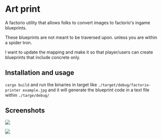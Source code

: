 # Art print

A factorio utility that allows folks to convert images to factorio's ingame blueprints. 

These blueprints are not meant to be traversed upon. unless you are within a spider tron. 

I want to update the mapping and make it so that player/users can create blueprints that include concrete only.

## Installation and usage

`cargo build` and run the binaries in target like `./target/debug/factorio-printer example.jpg`
and it will generate the blueprint code in a text file within `./targe/debug/`

## Screenshots
![](screenshots/board.jpg)

![](screenshots/unithold.jpg)
